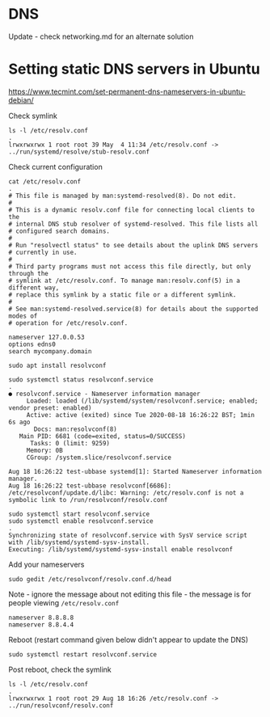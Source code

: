 # DNS

Update - check networking.md for an alternate solution

# Setting static DNS servers in Ubuntu

https://www.tecmint.com/set-permanent-dns-nameservers-in-ubuntu-debian/

Check symlink

```
ls -l /etc/resolv.conf
.
lrwxrwxrwx 1 root root 39 May  4 11:34 /etc/resolv.conf -> ../run/systemd/resolve/stub-resolv.conf
```

Check current configuration

```
cat /etc/resolv.conf
.
# This file is managed by man:systemd-resolved(8). Do not edit.
#
# This is a dynamic resolv.conf file for connecting local clients to the
# internal DNS stub resolver of systemd-resolved. This file lists all
# configured search domains.
#
# Run "resolvectl status" to see details about the uplink DNS servers
# currently in use.
#
# Third party programs must not access this file directly, but only through the
# symlink at /etc/resolv.conf. To manage man:resolv.conf(5) in a different way,
# replace this symlink by a static file or a different symlink.
#
# See man:systemd-resolved.service(8) for details about the supported modes of
# operation for /etc/resolv.conf.

nameserver 127.0.0.53
options edns0
search mycompany.domain
```

```
sudo apt install resolvconf
```

```
sudo systemctl status resolvconf.service
.
● resolvconf.service - Nameserver information manager
     Loaded: loaded (/lib/systemd/system/resolvconf.service; enabled; vendor preset: enabled)
     Active: active (exited) since Tue 2020-08-18 16:26:22 BST; 1min 6s ago
       Docs: man:resolvconf(8)
   Main PID: 6681 (code=exited, status=0/SUCCESS)
      Tasks: 0 (limit: 9259)
     Memory: 0B
     CGroup: /system.slice/resolvconf.service

Aug 18 16:26:22 test-ubbase systemd[1]: Started Nameserver information manager.
Aug 18 16:26:22 test-ubbase resolvconf[6686]: /etc/resolvconf/update.d/libc: Warning: /etc/resolv.conf is not a symbolic link to /run/resolvconf/resolv.conf
```

```
sudo systemctl start resolvconf.service
sudo systemctl enable resolvconf.service
.
Synchronizing state of resolvconf.service with SysV service script with /lib/systemd/systemd-sysv-install.
Executing: /lib/systemd/systemd-sysv-install enable resolvconf
```

Add your nameservers

```
sudo gedit /etc/resolvconf/resolv.conf.d/head
```

Note - ignore the message about not editing this file - the message is for people viewing `/etc/resolv.conf`

```
nameserver 8.8.8.8
nameserver 8.8.4.4
```

Reboot (restart command given below didn't appear to update the DNS)

```
sudo systemctl restart resolvconf.service
```

Post reboot, check the symlink

```
ls -l /etc/resolv.conf
.
lrwxrwxrwx 1 root root 29 Aug 18 16:26 /etc/resolv.conf -> ../run/resolvconf/resolv.conf
```
